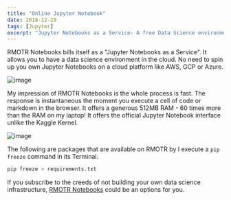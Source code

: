 ```yaml
---
title: "Online Jupyter Notebook"
date: 2018-12-29
tags: [Jupyter]
excerpt: "Jupyter Notebooks as a Service- A free Data Science environment in the cloud."
---
```

RMOTR Notebooks bills itself as a "Jupyter Notebooks as a Service". It allows you
to have a data science environment in the cloud. No need to spin up you own
Jupyter Notebooks on a cloud platform like AWS, GCP or Azure.

![image](https://user-images.githubusercontent.com/15719191/50531263-fa5ed280-0afe-11e9-81a2-bf05c02ea633.png)

My impression of RMOTR Notebooks is the whole process is fast. The response is
instantaneous the moment you execute a cell of code or markdown in the browser.
It offers a generous 512MB RAM - 60 times more than the RAM on my laptop! It
offers the official Jupyter Notebook interface unlike the Kaggle Kernel.

![image](https://user-images.githubusercontent.com/15719191/50531577-30eb1c00-0b04-11e9-93f0-cbf7919c2487.png)

The following are packages that are available on RMOTR by I execute a `pip freeze`
command in its Terminal.

```python
pip freeze > requirements.txt
```

<script src="https://gist.github.com/mryap/cdb190c307bfb564ef87da8ff78d502d.js"></script>

If you subscribe to the creeds of not building your own data science infrastructure,
[RMOTR Notebooks](https://nb.rmotr.com/i/AzKtgR) could be an options for you.
